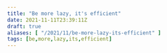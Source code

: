 ```yaml
---
title: "Be more lazy, it's efficient"
date: 2021-11-11T23:39:11Z
draft: true
aliases: [ "/2021/11/be-more-lazy-its-efficient" ]
tags: [be,more,lazy,its,efficient]
---
```

